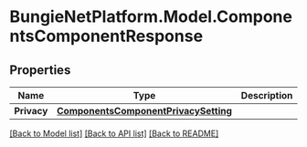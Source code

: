 # BungieNetPlatform.Model.ComponentsComponentResponse
## Properties

Name | Type | Description | Notes
------------ | ------------- | ------------- | -------------
**Privacy** | [**ComponentsComponentPrivacySetting**](ComponentsComponentPrivacySetting.md) |  | [optional] 

[[Back to Model list]](../README.md#documentation-for-models) [[Back to API list]](../README.md#documentation-for-api-endpoints) [[Back to README]](../README.md)

